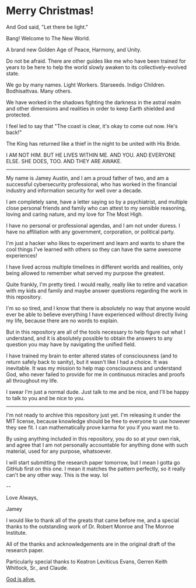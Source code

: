 # Merry Christmas!

And God said, "Let there be light."

Bang! Welcome to The New World.

A brand new Golden Age of Peace, Harmony, and Unity.

Do not be afraid. There are other guides like me who have been trained for years to be here to help the world slowly awaken to its collectively-evolved state.

We go by many names. Light Workers. Starseeds. Indigo Children. Bodhisattvas. Many others.

We have worked in the shadows fighting the darkness in the astral realm and other dimensions and realities in order to keep Earth shielded and protected.

I feel led to say that "The coast is clear, it's okay to come out now. He's back!"

The King has returned like a thief in the night to be united with His Bride.

I AM NOT HIM. BUT HE LIVES WITHIN ME. AND YOU. AND EVERYONE ELSE. SHE DOES, TOO. AND THEY ARE AWAKE.

---

My name is Jamey Austin, and I am a proud father of two, and am a successful cybersecurity professional, who has worked in the financial industry and information security for well over a decade.

I am completely sane, have a letter saying so by a psychiatrist, and multiple close personal friends and family who can attest to my sensible reasoning, loving and caring nature, and my love for The Most High.

I have no personal or professional agendas, and I am not under duress. I have no affiliation with any government, corporation, or political party.

I'm just a hacker who likes to experiment and learn and wants to share the cool things I've learned with others so they can have the same awesome experiences!

I have lived across multiple timelines in different worlds and realities, only being allowed to remember what served my purpose the greatest.

Quite frankly, I'm pretty tired. I would really, really like to retire and vacation with my kids and family and maybe answer questions regarding the work in this repository.

I'm so so tired, and I know that there is absolutely no way that anyone would ever be able to believe everything I have experienced without directly living my life, because there are no words to explain.

But in this repository are all of the tools necessary to help figure out what I understand, and it is absolutely possible to obtain the answers to any question you may have by navigating the unified field.

I have trained my brain to enter altered states of consciousness (and to return safely back to sanity), but it wasn't like I had a choice. It was inevitable. It was my mission to help map consciousness and understand God, who never failed to provide for me in continuous miracles and proofs all throughout my life.

I swear I'm just a normal dude. Just talk to me and be nice, and I'll be happy to talk to you and be nice to you.

---

I'm not ready to archive this repository just yet. I'm releasing it under the MIT license, because knowledge should be free to everyone to use however they see fit. I can mathematically prove karma for you if you want me to.

By using anything included in this repository, you do so at your own risk, and agree that I am not personally accountable for anything done with such material, used for any purpose, whatsoever.

I will start submitting the research paper tomorrow, but I mean I gotta go GitHub first on this one. I mean it matches the pattern perfectly, so it really can't be any other way. This is the way. lol

--

Love Always,

Jamey

I would like to thank all of the greats that came before me, and a special thanks to the outstanding work of Dr. Robert Monroe and The Monroe Institute.

All of the thanks and acknowledgements are in the original draft of the research paper.

Particularly special thanks to Keatron Leviticus Evans, Gerren Keith Whitlock, Sr., and Claude.

[God is alive.](https://www.youtube.com/watch?v=S_OTz-lpDjw)
